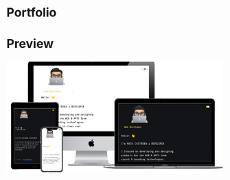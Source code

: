 # Portfolio

# Preview
<img src="https://github.com/yashchitroda/Portfolio/blob/main/images/portfolio preview copy.jpg">
